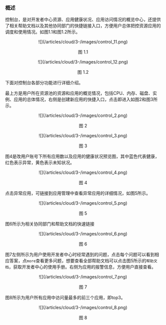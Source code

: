 ### 概述
控制台，是对开发者中心资源、应用健康状况、应用访问情况的概览中心，还提供了相关帮助文档以及其他协同部门的快捷链接入口，方便用户总体把控资源应用的调度和使用情况。如图1.1和图1.2所示。
<div align="center">
![](/articles/cloud/3-/images/control_11.png)
</div>
<p align="center"> 图 1.1</p>

<div align="center">
![](/articles/cloud/3-/images/control_12.png)
</div>
<p align="center"> 图 1.2</p>

下面对控制台各部分功能进行详细介绍。

最上方是用户所在资源池的资源和应用的概览情况，包括CPU、内存、磁盘、实例、应用的总体情况，右侧是创建新应用的快捷入口，点击即进入如图2和图3所示。
<div align="center">
![](/articles/cloud/3-/images/control_2.png)
</div>
<p align="center"> 图 2</p>

<div align="center">
![](/articles/cloud/3-/images/control_3.png)
</div>
<p align="center"> 图 3</p>


图4是改用户账号下所有应用数以及应用的健康状况预览图，其中蓝色代表健康，红色表示异常，黄色表示未知状况。
<div align="center">
![](/articles/cloud/3-/images/control_4.png)
</div>
<p align="center"> 图 4</p>


点击异常应用，可链接到应用管理中查看异常应用的详细情况，如图5所示。

<div align="center">
![](/articles/cloud/3-/images/control_5.png)
</div>
<p align="center"> 图 5</p>

图6所示为相关协同部门和帮助文档的快速链接
<div align="center">
![](/articles/cloud/3-/images/control_6.png)
</div>
<p align="center"> 图 6</p>

图7左侧所示为用户使用开发者中心时经常遇到的问题，点击每个问题可以看到相应答案，点``more``查看更多问题，想要查看全部帮助文档可以点击图5所示的``帮助文档``，获取开发者中心的使用手册。右侧为应用的报警信息，方便用户直接查看。
<div align="center">
![](/articles/cloud/3-/images/control_7.png)
</div>
<p align="center"> 图 7</p>

图8所示为用户所有应用中访问量最多的前三个应用，即top3。
<div align="center">
![](/articles/cloud/3-/images/control_8.png)
</div>
<p align="center"> 图 8</p>
